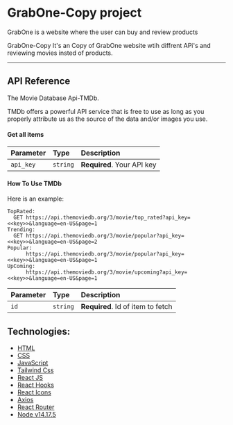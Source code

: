 # GrabOne-Copy project

GrabOne is a website where the user can buy and review products

GrabOne-Copy It's an Copy of GrabOne website wtih  diffrent APi's
and reviewing movies insted of products.


-----




## API Reference

The Movie Database Api-TMDb.

TMDb offers a powerful API service that is free to use as long as you properly attribute us as the source of the data and/or images you use.

#### Get all items

| Parameter | Type     | Description                |
| :-------- | :------- | :------------------------- |
| `api_key` | `string` | **Required**. Your API key |

#### How To Use TMDb

Here is an example:

```http
TopRated:
  GET https://api.themoviedb.org/3/movie/top_rated?api_key=<<key>>&language=en-US&page=1
Trending:
  GET https://api.themoviedb.org/3/movie/popular?api_key=<<key>>&language=en-US&page=2
Popular:
      https://api.themoviedb.org/3/movie/popular?api_key=<<key>>&language=en-US&page=1
UpComing:
      https://api.themoviedb.org/3/movie/upcoming?api_key=<<key>>&language=en-US&page=1

```

| Parameter | Type     | Description                       |
| :-------- | :------- | :-------------------------------- |
| `id`      | `string` | **Required**. Id of item to fetch |

## Technologies:
- [HTML](https://awesomeopensource.com/project/elangosundar/awesome-README-templates)
- [CSS](https://github.com/matiassingers/awesome-readme)
- [JavaScript](https://bulldogjob.com/news/449-how-to-write-a-good-readme-for-your-github-project)
- [Tailwind Css](https://bulldogjob.com/news/449-how-to-write-a-good-readme-for-your-github-project)
- [React JS](https://bulldogjob.com/news/449-how-to-write-a-good-readme-for-your-github-project)
- [React Hooks](https://bulldogjob.com/news/449-how-to-write-a-good-readme-for-your-github-project)
- [React Icons](https://bulldogjob.com/news/449-how-to-write-a-good-readme-for-your-github-project)
- [Axios](https://bulldogjob.com/news/449-how-to-write-a-good-readme-for-your-github-project)
- [React Router](https://bulldogjob.com/news/449-how-to-write-a-good-readme-for-your-github-project)
- [Node v14.17.5](https://bulldogjob.com/news/449-how-to-write-a-good-readme-for-your-github-project)
